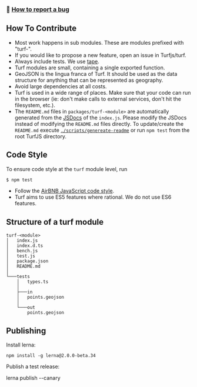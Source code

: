 ### :bug: [How to report a bug](http://polite.technology/reportabug.html)

## How To Contribute

- Most work happens in sub modules. These are modules prefixed with "turf-". 
- If you would like to propose a new feature, open an issue in Turfjs/turf.
- Always include tests. We use [tape](https://github.com/substack/tape).
- Turf modules are small, containing a single exported function. 
- GeoJSON is the lingua franca of Turf. It should be used as the data structure for anything that can be represented as geography.
- Avoid large dependencies at all costs.
- Turf is used in a wide range of places. Make sure that your code can run in the browser (ie: don't make calls to external services, don't hit the filesystem, etc.).
- The `README.md` files in `packages/turf-<module>` are automatically generated from the [JSDocs](http://usejsdoc.org/) of the `index.js`. Please modify the JSDocs instead of modifying the `README.md` files directly. To update/create the `README.md` execute [`./scripts/genereate-readme`](https://github.com/Turfjs/turf/blob/master/scripts/generate-readmes) or run `npm test` from the root TurfJS directory.

## Code Style

To ensure code style at the `turf` module level, run

```sh
$ npm test
```

* Follow the [AirBNB JavaScript code style](https://github.com/airbnb/javascript).
* Turf aims to use ES5 features where rational. We do not use ES6 features.

## Structure of a turf module

```
turf-<module>
│   index.js
│   index.d.ts
│   bench.js
│   test.js
│   package.json
│   README.md
│
└───tests
    │   types.ts
    │
    ├───in
    │   points.geojson
    │
    └───out
        points.geojson
```

## Publishing

Install lerna:

    npm install -g lerna@2.0.0-beta.34

Publish a test release:

   lerna publish --canary
